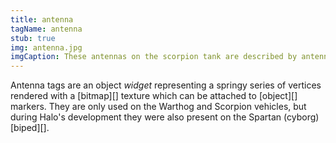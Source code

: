 ```yaml
---
title: antenna
tagName: antenna
stub: true
img: antenna.jpg
imgCaption: These antennas on the scorpion tank are described by antenna tags.
---
```

Antenna tags are an object _widget_ representing a springy series of vertices rendered with a [bitmap][] texture which can be attached to [object][] markers. They are only used on the Warthog and Scorpion vehicles, but during Halo's development they were also present on the Spartan (cyborg) [biped][].
